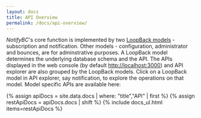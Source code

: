```yaml
---
layout: docs
title: API Overview
permalink: /docs/api-overview/
---
```

*NotifyBC*'s core function is implemented by two [LoopBack models](https://docs.strongloop.com/display/public/LB/LoopBack+core+concepts#LoopBackcoreconcepts-Models) - subscription and notification. Other models - configuration, administrator and bounces, are for adminstrative purposes. A LoopBack model determines the underlying database schema and the API.
The APIs displayed in the web console (by default <a href="http://localhost:3000" target="_blank">http://localhost:3000</a>) and API explorer are also grouped by the LoopBack models. Click on a LoopBack model in API explorer, say notification, to explore the operations on that model. Model specific APIs are  available here:

{% assign apiDocs =  site.data.docs | where: "title","API" | first %}
{% assign restApiDocs = apiDocs.docs | shift %}
{% include docs_ul.html items=restApiDocs %}


